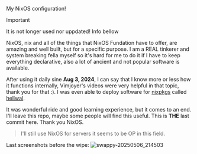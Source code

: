 My NixOS configuration!

> [!IMPORTANT]
> It is not longer used nor uppdated! Info bellow

NixOS, nix and all of the things that NixOS Fundation have to offer, are amazing and well built, but for a specific purpose. I am a REAL tinkerer and system breaking fella myself so it's hard for me to do it if I have to keep everything declarative, also a lot of ancient and not popular software is available.

After using it daily sine **Aug 3, 2024**, I can say that I know more or less how it functions internally, Vimjoyer's videos were very helpful in that topic, thank you for that :). I was even able to deploy software for [nixpkgs](https://github.com/NixOS/nixpkgs) called [hellwal](https://github.com/NixOS/nixpkgs/blob/master/pkgs/by-name/he/hellwal/package.nix).

It was wonderful ride and good learning experience, but it comes to an end. I'll leave this repo, maybe some people will find this useful. This is **THE** last commit here. Thank you NixOS.

> I'll still use NixOS for servers it seems to be OP in this field.

Last screenshots before the wipe:
![swappy-20250506_214503](https://github.com/user-attachments/assets/d55f3a0b-ff2c-4ce1-873b-acee20f99a45)
